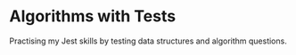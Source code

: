 # Algorithms with Tests
Practising my Jest skills by testing data structures and algorithm questions.
